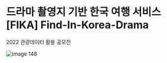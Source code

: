 # 드라마 촬영지 기반 한국 여행 서비스 [FIKA] Find-In-Korea-Drama

2022 관광데이터 활용 공모전

![image 148](https://user-images.githubusercontent.com/98886487/221552738-58ba3d1c-538c-4931-86b2-23329b7f7306.png)
